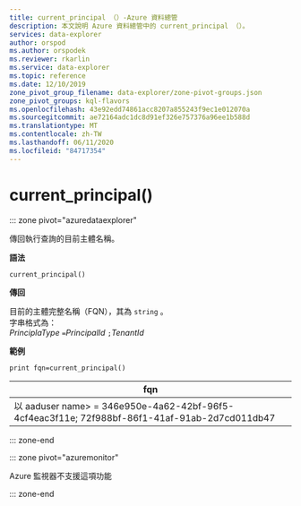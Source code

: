 ```yaml
---
title: current_principal （）-Azure 資料總管
description: 本文說明 Azure 資料總管中的 current_principal （）。
services: data-explorer
author: orspod
ms.author: orspodek
ms.reviewer: rkarlin
ms.service: data-explorer
ms.topic: reference
ms.date: 12/10/2019
zone_pivot_group_filename: data-explorer/zone-pivot-groups.json
zone_pivot_groups: kql-flavors
ms.openlocfilehash: 43e92edd74861acc8207a855243f9ec1e012070a
ms.sourcegitcommit: ae72164adc1dc8d91ef326e757376a96ee1b588d
ms.translationtype: MT
ms.contentlocale: zh-TW
ms.lasthandoff: 06/11/2020
ms.locfileid: "84717354"
---
```

# <a name="current_principal"></a>current_principal()

::: zone pivot="azuredataexplorer"

傳回執行查詢的目前主體名稱。

**語法**

`current_principal()`

**傳回**

目前的主體完整名稱（FQN），其為 `string` 。  
字串格式為：  
*PrinciplaType* `=`*PrincipalId* `;`*TenantId*

**範例**

<!-- csl: https://help.kusto.windows.net/Samples -->
```kusto
print fqn=current_principal()
```

|fqn|
|---|
|以 aaduser name> = 346e950e-4a62-42bf-96f5-4cf4eac3f11e; 72f988bf-86f1-41af-91ab-2d7cd011db47|

::: zone-end

::: zone pivot="azuremonitor"

Azure 監視器不支援這項功能

::: zone-end
